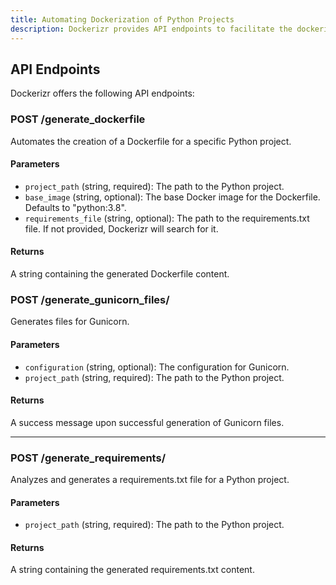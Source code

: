 ```yaml
---
title: Automating Dockerization of Python Projects
description: Dockerizr provides API endpoints to facilitate the dockerization of Python projects.
---
```


## API Endpoints

Dockerizr offers the following API endpoints:

### POST /generate_dockerfile

Automates the creation of a Dockerfile for a specific Python project.

#### Parameters <!-- markdownlint-disable MD024 -->

- `project_path` (string, required): The path to the Python project.
- `base_image` (string, optional): The base Docker image for the Dockerfile. Defaults to "python:3.8".
- `requirements_file` (string, optional): The path to the requirements.txt file. If not provided, Dockerizr will search for it.

#### Returns

A string containing the generated Dockerfile content.

### POST /generate_gunicorn_files/

Generates files for Gunicorn.

#### Parameters

- `configuration` (string, optional): The configuration for Gunicorn.
- `project_path` (string, required): The path to the Python project.

#### Returns

A success message upon successful generation of Gunicorn files.

---

### POST /generate_requirements/

Analyzes and generates a requirements.txt file for a Python project.

#### Parameters

- `project_path` (string, required): The path to the Python project.

#### Returns

A string containing the generated requirements.txt content.
